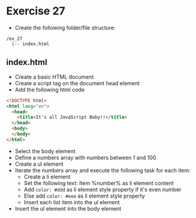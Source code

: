 # Exercise 27

* Create the following folder/file structure:
```
/ex_27
  |-- index.html
```

## index.html
* Create a basic HTML document
* Create a script tag on the document head element
* Add the following html code

```html
<!DOCTYPE html>
<html lang="en">
  <head>
    <title>It's all JavaScript Baby!!</title>
  </head>
  <body>
  </body>
</html>
```

* Select the body element
* Define a numbers array with numbers between 1 and 100
* Create a ul element
* Iterate the numbers array and execute the following task for each item:
  * Create a li element
  * Set the following text: Item %number% as li element content
  * Add `color: #ddd` as li element style property if it's even number
  * Else add `color: #eee` as li element style property
  * Insert each list item into the ul element
* Insert the ul element into the body element